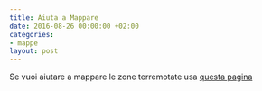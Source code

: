 ```yaml
---
title: Aiuta a Mappare
date: 2016-08-26 00:00:00 +02:00
categories:
- mappe
layout: post
---
```


Se vuoi aiutare a mappare le zone terremotate usa [questa pagina](http://osmit-tm.wmflabs.org/project/14)
